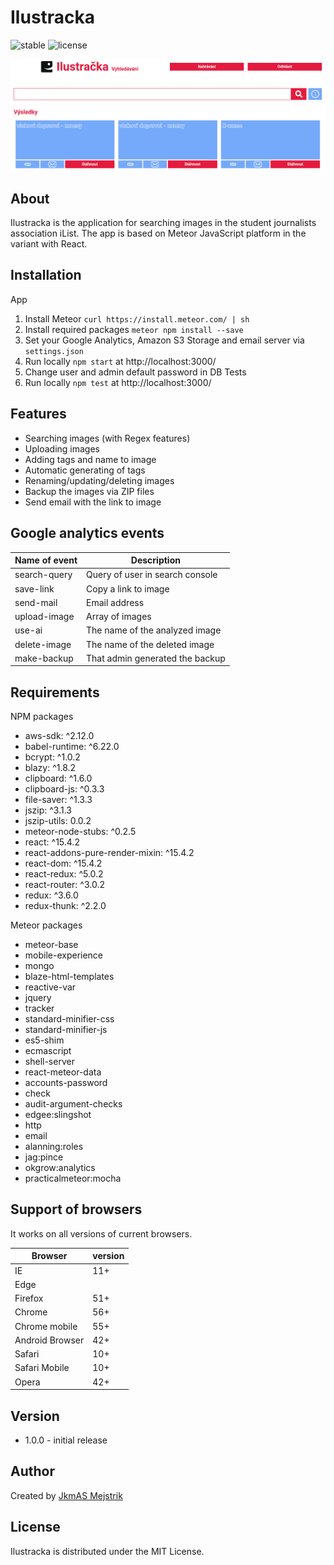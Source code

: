 Ilustracka
=========================
![stable](https://img.shields.io/badge/stable-1.0.0-blue.svg) ![license](https://img.shields.io/badge/license-MIT-brightgreen.svg) 

<p align="center">
  <img src="https://github.com/JkmAS/ilustracka/blob/master/docs/ilustracka-example.png" alt="Ilustracka"/>
</p>

About
-----
Ilustracka is the application for searching images in the student journalists association iList. 
The app is based on Meteor JavaScript platform in the variant with React. 

Installation
------------
App
  1. Install Meteor `curl https://install.meteor.com/ | sh`
  2. Install required packages `meteor npm install --save`
  3. Set your Google Analytics, Amazon S3 Storage and email server via `settings.json`
  4. Run locally `npm start` at http://localhost:3000/ 
  5. Change user and admin default password in DB
Tests
  1. Run locally `npm test` at http://localhost:3000/
   

Features
--------

  * Searching images (with Regex features)
  * Uploading images
  * Adding tags and name to image
  * Automatic generating of tags
  * Renaming/updating/deleting images
  * Backup the images via ZIP files
  * Send email with the link to image
  
Google analytics events
-----------------------

Name of event  | Description
-------------  | -----------
search-query   | Query of user in search console
save-link      | Copy a link to image
send-mail      | Email address
upload-image   | Array of images
use-ai         | The name of the analyzed image
delete-image   | The name of the deleted image
make-backup    | That admin generated the backup

Requirements
------------

NPM packages
  * aws-sdk: ^2.12.0
  * babel-runtime: ^6.22.0
  * bcrypt: ^1.0.2
  * blazy: ^1.8.2
  * clipboard: ^1.6.0
  * clipboard-js: ^0.3.3
  * file-saver: ^1.3.3
  * jszip: ^3.1.3
  * jszip-utils: 0.0.2
  * meteor-node-stubs: ^0.2.5
  * react: ^15.4.2
  * react-addons-pure-render-mixin: ^15.4.2
  * react-dom: ^15.4.2
  * react-redux: ^5.0.2
  * react-router: ^3.0.2
  * redux: ^3.6.0
  * redux-thunk: ^2.2.0
  
Meteor packages 
  * meteor-base
  * mobile-experience
  * mongo
  * blaze-html-templates
  * reactive-var
  * jquery
  * tracker  
  * standard-minifier-css
  * standard-minifier-js
  * es5-shim
  * ecmascript
  * shell-server  
  * react-meteor-data
  * accounts-password
  * check
  * audit-argument-checks
  * edgee:slingshot
  * http
  * email
  * alanning:roles
  * jag:pince
  * okgrow:analytics
  * practicalmeteor:mocha

Support of browsers
-------------------

It works on all versions of current browsers.

Browser        | version
-------------  | -------
IE             | 11+
Edge           | 
Firefox        | 51+
Chrome         | 56+
Chrome mobile  | 55+
Android Browser| 42+
Safari         | 10+
Safari Mobile  | 10+
Opera          | 42+

Version
------

  * 1.0.0 - initial release

Author
------

Created by [JkmAS Mejstrik](http://www.jkmas.cz)

License
-------

Ilustracka is distributed under the MIT License.